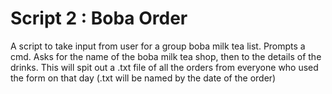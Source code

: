 # Script 2 : Boba Order
A script to take input from user for a group boba milk tea list. Prompts a cmd. Asks for the name of the boba milk tea shop, then to the details of the drinks. This will spit out a .txt file of all the orders from everyone who used the form on that day (.txt will be named by the date of the order)
